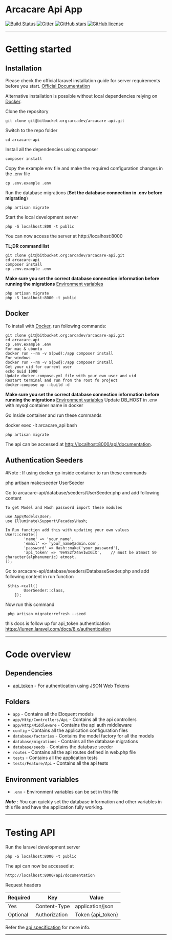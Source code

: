 # Arcacare Api App

[![Build Status](https://img.shields.io/travis/gothinkster/laravel-realworld-example-app/master.svg)](https://travis-ci.org/gothinkster/laravel-realworld-example-app) [![Gitter](https://img.shields.io/gitter/room/realworld-dev/laravel.svg)](https://gitter.im/realworld-dev/laravel) [![GitHub stars](https://img.shields.io/github/stars/gothinkster/laravel-realworld-example-app.svg)](https://github.com/gothinkster/laravel-realworld-example-app/stargazers) [![GitHub license](https://img.shields.io/github/license/gothinkster/laravel-realworld-example-app.svg)](https://raw.githubusercontent.com/gothinkster/laravel-realworld-example-app/master/LICENSE)

----------

# Getting started

## Installation

Please check the official laravel installation guide for server requirements before you start. [Official Documentation](https://lumen.laravel.com/docs/8.x/installation)

Alternative installation is possible without local dependencies relying on [Docker](#docker). 

Clone the repository

    git clone git@bitbucket.org:arcadev/arcacare-api.git

Switch to the repo folder

    cd arcacare-api

Install all the dependencies using composer

    composer install

Copy the example env file and make the required configuration changes in the .env file

    cp .env.example .env

Run the database migrations (**Set the database connection in .env before migrating**)

    php artisan migrate

Start the local development server

    php -S localhost:800 -t public 

You can now access the server at http://localhost:8000

**TL;DR command list**

    git clone git@bitbucket.org:arcadev/arcacare-api.git
    cd arcacare-api
    composer install
    cp .env.example .env
    
**Make sure you set the correct database connection information before running the migrations** [Environment variables](#environment-variables)

    php artisan migrate
    php -S localhost:8000 -t public 


## Docker

To install with [Docker](https://www.docker.com), run following commands:

```
git clone git@bitbucket.org:arcadev/arcacare-api.git
cd arcacare-api
cp .env.example .env
For mac & ubuntu
docker run --rm -v $(pwd):/app composer install
For windows
docker run --rm -v ${pwd}:/app composer install
Get your uid for current user
echo $uid 1000
Update docker-compose.yml file with your own user and uid
Restart terminal and run from the root fo project  
docker-compose up --build -d

```

**Make sure you set the correct database connection information before running the migrations** [Environment variables](#environment-variables)
Update DB_HOST in .env with mysql container name in docker  

Go Inside container and run these commands

   docker exec -it arcacare_api bash
    
    php artisan migrate

    

The api can be accessed at [http://localhost:8000/api/documentation](http://localhost:8000/api/documentation).    

## Authentication Seeders

  #Note : If using docker go inside container to run these commands

  php artisan make:seeder UserSeeder

 Go to arcacare-api/database/seeders/UserSeeder.php and add following content 

    To get Model and Hash password import these modules

    use App\Models\User;
    use Illuminate\Support\Facades\Hash;

    In Run function add this with updating your own values
    User::create([
            'name' => 'your_name',
            'email' => 'your_name@admin.com',
            'password' => Hash::make('your_password'),
            'api_token' => '9e9S2fX4av1wIGLX',    // must be atmost 50 character(alphanumeric) atmost.
    ]);
    
 Go to arcacare-api/database/seeders/DatabaseSeeder.php and add following content in run function

     $this->call([
            UserSeeder::class,
        ]);

  Now run this command

     php artisan migrate:refresh --seed  


this docs is follow up for api_token authentication
https://lumen.laravel.com/docs/8.x/authentication

----------    


# Code overview

## Dependencies

- [api_token](https://lumen.laravel.com/docs/8.x/authentication) - For authentication using JSON Web Tokens

## Folders

- `app` - Contains all the Eloquent models
- `app/Http/Controllers/Api` - Contains all the api controllers
- `app/Http/Middleware` - Contains the api auth middleware
- `config` - Contains all the application configuration files
- `database/factories` - Contains the model factory for all the models
- `database/migrations` - Contains all the database migrations
- `database/seeds` - Contains the database seeder
- `routes` - Contains all the api routes defined in web.php file
- `tests` - Contains all the application tests
- `tests/Feature/Api` - Contains all the api tests

## Environment variables

- `.env` - Environment variables can be set in this file

***Note*** : You can quickly set the database information and other variables in this file and have the application fully working.

----------

# Testing API

Run the laravel development server

    php -S localhost:8000 -t public 

The api can now be accessed at

    http://localhost:8000/api/documentation

Request headers

| **Required** 	| **Key**              	| **Value**            	|
|----------	|------------------	|------------------	|
| Yes      	| Content-Type     	| application/json 	|
| Optional 	| Authorization    	| Token {api_token}      	|

Refer the [api specification](#api-specification) for more info.

----------